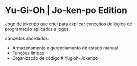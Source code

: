 # Yu-Gi-Oh | Jo-ken-po Edition

Jogo de jokenpo que criei para explicar conceitos de lógica de programação aplicados a jogos

conceitos abordados:

- Armazenamento e gerenciamento de estado manual
- Funções limpas
- Organização de código
#   Y u g i o h - J o k e n p o  
 